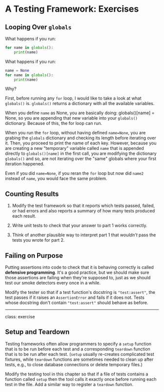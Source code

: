 # A Testing Framework: Exercises

## Looping Over `globals`

What happens if you run:

```python
for name in globals():
    print(name)
```

What happens if you run:

```python
name = None
for name in globals():
    print(name)
```

Why?

First, before running any `for` loop, I would like to take a look at what `globals()` is. `globals()` returns a dictionary with all the available variables. 

When you define `name` as None, you are basically doing:
globals()[name] = None, so you are appending that new variable into your `globals()` dictionary. Because of this, the for loop can run. 

When you run the `for` loop, without having defined `name=None`, you are grabing the `globals` dictionary and checking its length before iterating over it. Then, you proceed to print the name of each key. However, because you are creating a new "temporary" variable called `name` that is appended directly to `globals()[name]` in the first call, you are modifying the dictionary `globals()` and so, are not iterating over the "same" globals where your first iteration happened. 

Even if you did `name=None`, if you reran the `for` loop but now did `name2` instead of `name`, you would face the same problem.

## Counting Results

1.  Modify the test framework so that it reports which tests passed, failed, or had errors and also reports a summary of how many tests produced each result.

2.  Write unit tests to check that your answer to part 1 works correctly.

3.  Think of another plausible way to interpret part 1
    that *wouldn't* pass the tests you wrote for part 2.

## Failing on Purpose

Putting assertions into code to check that it is behaving correctly
is called __defensive programming__.
It's a good practice,
but we should make sure those assertions are failing when they're supposed to,
just as we should test our smoke detectors every once in a while.

Modify the tester so that
if a test function's docstring is `"test:assert"`,
the test passes if it raises an `AssertionError`
and fails if it does not.
Tests whose docstring don't contain `"test:assert"`
should behave as before.

---

class: exercise

## Setup and Teardown

Testing frameworks often allow programmers to specify a `setup` function
that is to be run before each test
and a corresponding `teardown` function
that is to be run after each test.
(`setup` usually re-creates complicated test fixtures,
while `teardown` functions are sometimes needed to clean up after tests,
e.g., to close database connections or delete temporary files.)

Modify the testing tool in this chapter so that
if a file of tests contains a function called `setup`
then the tool calls it exactly once before running each test in the file.
Add a similar way to register a `teardown` function.
